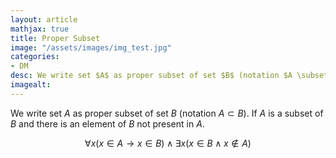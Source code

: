 ```yaml
---
layout: article
mathjax: true
title: Proper Subset
image: "/assets/images/img_test.jpg"
categories:
- DM
desc: We write set $A$ as proper subset of set $B$ (notation $A \subset B$). If $A$ is a subset of $B$ and there is an element of $B$ not present in $A$. 
imagealt: 
---
```


We write set $A$ as proper subset of set $B$ (notation $A \subset B$). If $A$ is a subset of $B$ and there is an element of $B$ not present in $A$.


































































































































































































































































































































































$$\forall x(x \in A \to x \in B) \wedge \exists x(x \in B \wedge x \notin A)$$
































































































































































































































































































































































